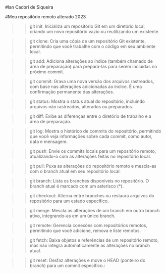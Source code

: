 #Ian Cadori de Siqueira

#Meu repositório remoto alterado 2023 



>>git init: Inicializa um repositório Git em um diretório local, criando um novo repositório vazio ou reutilizando um existente.

>>git clone: Cria uma cópia de um repositório Git existente, permitindo que você trabalhe com o código em seu ambiente local.

>>git add: Adiciona alterações ao índice (também chamado de área de preparação) para prepará-las para serem incluídas no próximo commit.

>>git commit: Grava uma nova versão dos arquivos rastreados, com base nas alterações adicionadas ao índice. É uma confirmação permanente das alterações.

>>git status: Mostra o status atual do repositório, incluindo arquivos não rastreados, alterados ou preparados.

>>git diff: Exibe as diferenças entre o diretório de trabalho e a área de preparação.

>>git log: Mostra o histórico de commits do repositório, permitindo que você veja informações sobre cada commit, como autor, data e mensagem.

>>git push: Envie os commits locais para um repositório remoto, atualizando-o com as alterações feitas no repositório local.

>>git pull: Puxa as alterações do repositório remoto e mescla-as com o branch atual em seu repositório local.

>>git branch: Lista os branches disponíveis no repositório. O branch atual é marcado com um asterisco (*).

>>git checkout: Alterna entre branches ou restaura arquivos do repositório para um estado específico.

>>git merge: Mescla as alterações de um branch em outro branch ativo, integrando-as em um único branch.

>>git remote: Gerencia conexões com repositórios remotos, permitindo que você adicione, remova e liste remotos.

>>git fetch: Baixa objetos e referências de um repositório remoto, mas não integra automaticamente as alterações no branch atual.

>>git reset: Desfaz alterações e move o HEAD (ponteiro do branch) para um commit específico.:

###

